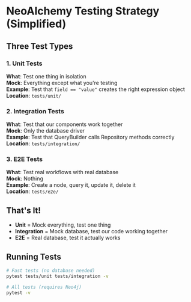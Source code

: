 # NeoAlchemy Testing Strategy (Simplified)

## Three Test Types

### 1. Unit Tests
**What**: Test one thing in isolation  
**Mock**: Everything except what you're testing  
**Example**: Test that `field == "value"` creates the right expression object  
**Location**: `tests/unit/`

### 2. Integration Tests  
**What**: Test that our components work together  
**Mock**: Only the database driver  
**Example**: Test that QueryBuilder calls Repository methods correctly  
**Location**: `tests/integration/`

### 3. E2E Tests
**What**: Test real workflows with real database  
**Mock**: Nothing  
**Example**: Create a node, query it, update it, delete it  
**Location**: `tests/e2e/`

## That's It!

- **Unit** = Mock everything, test one thing
- **Integration** = Mock database, test our code working together  
- **E2E** = Real database, test it actually works

## Running Tests

```bash
# Fast tests (no database needed)
pytest tests/unit tests/integration -v

# All tests (requires Neo4j)
pytest -v
```